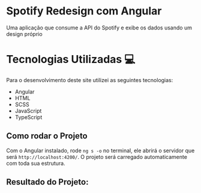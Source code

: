 # Spotify Redesign com Angular

Uma aplicação que consume a API do Spotify e exibe os dados usando um design próprio

# Tecnologias Utilizadas :computer:
Para o desenvolvimento deste site utilizei as seguintes tecnologias:

- Angular
- HTML
- SCSS 
- JavaScript
- TypeScript

## Como rodar o Projeto

Com o Angular instalado, rode `ng s -o` no terminal,
ele abrirá o servidor que será  `http://localhost:4200/`.
O projeto será carregado automaticamente com toda sua estrutura.

## Resultado do Projeto: